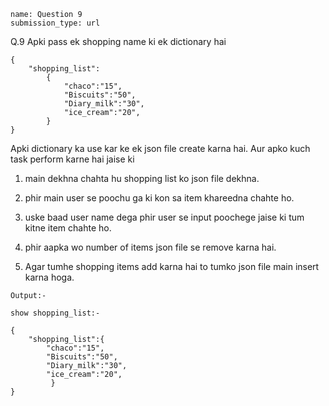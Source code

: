 ```ngMeta
name: Question 9
submission_type: url
```

Q.9 Apki pass ek shopping name ki ek dictionary hai


```
{
    "shopping_list":
        { 
            "chaco":"15",
            "Biscuits":"50",
            "Diary_milk":"30",
            "ice_cream":"20",
        } 
}
 ```


Apki dictionary ka use kar ke ek json file create karna hai.
Aur apko kuch task perform karne hai jaise ki 

1. main dekhna chahta hu shopping list ko json file dekhna.

2. phir main user se poochu ga ki kon sa item khareedna chahte ho.
3. uske baad user name dega phir user se input poochege jaise ki tum kitne item chahte ho.

4. phir aapka wo number of items json file se remove karna hai.

5. Agar tumhe shopping items add karna hai to tumko json file main insert karna hoga.




  
`Output:-`


``` 
show shopping_list:- 

{
    "shopping_list":{ 
        "chaco":"15",
        "Biscuits":"50",
        "Diary_milk":"30",
        "ice_cream":"20",
         } 
}
 ```
 